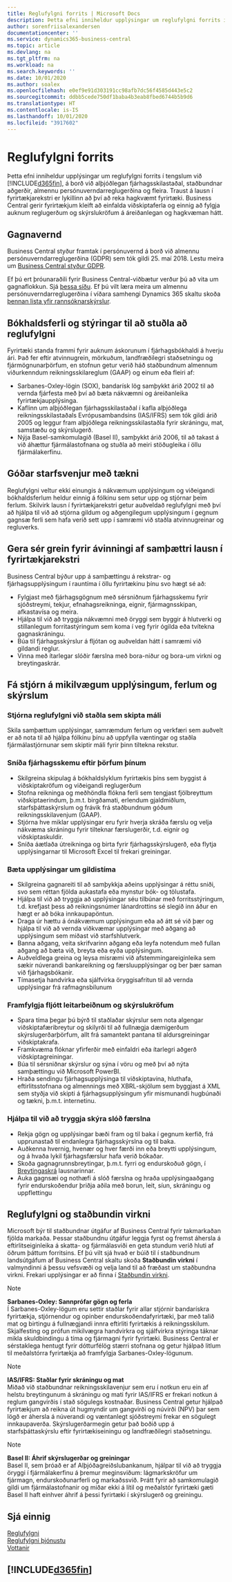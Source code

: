 ```yaml
---
title: Reglufylgni forrits | Microsoft Docs
description: Þetta efni inniheldur upplýsingar um reglufylgni forrits í tengslum við Business Central.
author: sorenfriisalexandersen
documentationcenter: ''
ms.service: dynamics365-business-central
ms.topic: article
ms.devlang: na
ms.tgt_pltfrm: na
ms.workload: na
ms.search.keywords: ''
ms.date: 10/01/2020
ms.author: soalex
ms.openlocfilehash: e0ef9e91d303191cc98afb7dc56f4585d443e5c2
ms.sourcegitcommit: ddbb5cede750df1baba4b3eab8fbed6744b5b9d6
ms.translationtype: HT
ms.contentlocale: is-IS
ms.lasthandoff: 10/01/2020
ms.locfileid: "3917602"
---
```

# <a name="application-compliance"></a>Reglufylgni forrits

Þetta efni inniheldur upplýsingar um reglufylgni forrits í tengslum við [!INCLUDE[d365fin](../includes/d365fin_md.md)], á borð við alþjóðlegan fjárhagsskilastaðal, staðbundnar aðgerðir, almennu persónuverndarreglugerðina og fleira. Traust á lausn í fyrirtækjarekstri er lykillinn að því að reka hagkvæmt fyrirtæki. Business Central gerir fyrirtækjum kleift að einfalda viðskiptaferla og einnig að fylgja auknum reglugerðum og skýrslukröfum á áreiðanlegan og hagkvæman hátt.

## <a name="data-privacy"></a>Gagnavernd

Business Central styður framtak í persónuvernd á borð við almennu persónuverndarreglugerðina (GDPR) sem tók gildi 25. maí 2018. Lestu meira um [Business Central styður GDPR](../admin-responding-to-requests-about-personal-data.md).  

Ef þú ert þróunaraðili fyrir Business Central-viðbætur verður þú að vita um gagnaflokkun. Sjá [þessa síðu](/dynamics365/business-central/dev-itpro/developer/devenv-classifying-data).
Ef þú vilt læra meira um almennu persónuverndarreglugerðina í víðara samhengi Dynamics 365 skaltu skoða [þennan lista yfir rannsóknarskýrslur](/dynamics365/get-started/gdpr/).

## <a name="accounting-processes-and-controls-to-aid-compliance"></a>Bókhaldsferli og stýringar til að stuðla að reglufylgni

Fyrirtæki standa frammi fyrir auknum áskorunum í fjárhagsbókhaldi á hverju ári. Það fer eftir atvinnugrein, mörkuðum, landfræðilegri staðsetningu og fjármögnunarþörfum, en stofnun getur verið háð staðbundnum almennum viðurkenndum reikningsskilareglum (GAAP) og einum eða fleiri af:

- Sarbanes-Oxley-lögin (SOX), bandarísk lög samþykkt árið 2002 til að vernda fjárfesta með því að bæta nákvæmni og áreiðanleika fyrirtækjaupplýsinga.
- Kaflinn um alþjóðlegan fjárhagsskilastaðal í kafla alþjóðlega reikningsskilastaðals Evrópusambandsins (IAS/IFRS) sem tók gildi árið 2005 og leggur fram alþjóðlega reikningsskilastaðla fyrir skráningu, mat, samstæðu og skýrslugerð.
- Nýja Basel-samkomulagið (Basel II), samþykkt árið 2006, til að takast á við áhættur fjármálastofnana og stuðla að meiri stöðugleika í öllu fjármálakerfinu.

## <a name="good-practices-with-technology"></a>Góðar starfsvenjur með tækni

Reglufylgni veltur ekki einungis á nákvæmum upplýsingum og viðeigandi bókhaldsferlum heldur einnig á fólkinu sem setur upp og stjórnar þeim ferlum. Skilvirk lausn í fyrirtækjarekstri getur auðveldað reglufylgni með því að hjálpa til við að stjórna gildum og aðgengilegum upplýsingum í gegnum gagnsæ ferli sem hafa verið sett upp í samræmi við staðla atvinnugreinar og regluverks.

## <a name="realize-the-benefits-of-an-integrated-business-management-solution"></a>Gera sér grein fyrir ávinningi af samþættri lausn í fyrirtækjarekstri

Business Central býður upp á samþættingu á rekstrar- og fjárhagsupplýsingum í rauntíma í öllu fyrirtækinu þínu svo hægt sé að:

- Fylgjast með fjárhagsgögnum með sérsniðnum fjárhagsskemu fyrir sjóðstreymi, tekjur, efnahagsreikninga, eignir, fjármagnsskipan, afkastavísa og meira.
- Hjálpa til við að tryggja nákvæmni með öryggi sem byggir á hlutverki og stillanlegum forritastýringum sem koma í veg fyrir ógilda eða tvítekna gagnaskráningu.
- Búa til fjárhagsskýrslur á fljótan og auðveldan hátt í samræmi við gildandi reglur.
- Vinna með ítarlegar slóðir færslna með bora-niður og bora-um virkni og breytingaskrár.

## <a name="gain-control-of-critical-information-processes-and-reports"></a>Fá stjórn á mikilvægum upplýsingum, ferlum og skýrslum

### <a name="manage-compliance-to-the-standards-that-matter"></a>Stjórna reglufylgni við staðla sem skipta máli

Skila samþættum upplýsingar, samræmdum ferlum og verkfæri sem auðvelt er að nota til að hjálpa fólkinu þínu að uppfylla væntingar og staðla fjármálastjórnunar sem skiptir máli fyrir þinn tiltekna rekstur.

### <a name="tailor-account-schedules-to-your-needs"></a>Sníða fjárhagsskemu eftir þörfum þínum

- Skilgreina skipulag á bókhaldslyklum fyrirtækis þíns sem byggist á viðskiptakröfum og viðeigandi reglugerðum
- Stofna reikninga og meðhöndla flókna ferli sem tengjast fjölbreyttum viðskiptaerindum, þ.m.t. birgðamati, erlendum gjaldmiðlum, starfsþáttaskýrslum og frávik frá staðbundnum góðum reikningsskilavenjum (GAAP).
- Stjórna hve miklar upplýsingar eru fyrir hverja skráða færslu og velja nákvæma skráningu fyrir tilteknar færslugerðir, t.d. eignir og viðskiptaskuldir.
- Sníða áætlaða útreikninga og birta fyrir fjárhagsskýrslugerð, eða flytja upplýsingarnar til Microsoft Excel til frekari greiningar.

### <a name="improve-information-validity"></a>Bæta upplýsingar um gildistíma

- Skilgreina gagnareiti til að samþykkja aðeins upplýsingar á réttu sniði, svo sem réttan fjölda aukastafa eða mynstur bók- og tölustafa.
- Hjálpa til við að tryggja að upplýsingar séu tilbúnar með forritsstýringum, t.d. krefjast þess að reikningsnúmer lánardrottins sé slegið inn áður en hægt er að bóka innkaupapöntun.
- Draga úr hættu á ónákvæmum upplýsingum eða að átt sé við þær og hjálpa til við að vernda viðkvæmar upplýsingar með aðgang að upplýsingum sem miðast við starfshlutverk.
- Banna aðgang, veita skrifvarinn aðgang eða leyfa notendum með fullan aðgang að bæta við, breyta eða eyða upplýsingum.
- Auðveldlega greina og leysa misræmi við afstemmingareiginleika sem sækir núverandi bankareikning og færsluupplýsingar og ber þær saman við fjárhagsbókanir.
- Tímasetja handvirka eða sjálfvirka öryggisafritun til að vernda upplýsingar frá rafmagnsbilunum

### <a name="comply-quickly-with-discovery-requests-and-reporting-demands"></a>Framfylgja fljótt leitarbeiðnum og skýrslukröfum

- Spara tíma þegar þú býrð til staðlaðar skýrslur sem nota algengar viðskiptafæribreytur og skilyrði til að fullnægja dæmigerðum skýrslugerðarþörfum, allt frá samantekt pantana til aldursgreiningar viðskiptakrafa.
- Framkvæma flóknar yfirferðir með einfaldri eða ítarlegri aðgerð viðskiptagreiningar.
- Búa til sérsniðnar skýrslur og sýna í vöru og með því að nýta samþættingu við Microsoft PowerBI.
- Hraða sendingu fjárhagsupplýsinga til viðskiptavina, hluthafa, eftirlitsstofnana og almennings með XBRL-skjölum sem byggjast á XML sem styðja við skipti á fjárhagsupplýsingum yfir mismunandi hugbúnaði og tækni, þ.m.t. internetinu.

### <a name="help-ensure-clear-audit-trails"></a>Hjálpa til við að tryggja skýra slóð færslna

- Rekja gögn og upplýsingar bæði fram og til baka í gegnum kerfið, frá upprunastað til endanlegra fjárhagsskýrslna og til baka.
- Auðkenna hvernig, hvenær og hver færði inn eða breytti upplýsingum, og á hvaða lykil fjárhagsfærslur hafa verið bókaðar.
- Skoða gagnagrunnsbreytingar, þ.m.t. fyrri og endurskoðuð gögn, í [Breytingaskrá](../across-log-changes.md) lausnarinnar.
- Auka gagnsæi og nothæfi á slóð færslna og hraða upplýsingaaðgang fyrir endurskoðendur þriðja aðila með borun, leit, síun, skráningu og uppflettingu

## <a name="compliance-and-local-functionality"></a>Reglufylgni og staðbundin virkni

Microsoft býr til staðbundnar útgáfur af Business Central fyrir takmarkaðan fjölda markaða. Þessar staðbundnu útgáfur leggja fyrst og fremst áhersla á eftirlitseiginleika á skatta- og fjármálasviði en geta stundum verið hluti af öðrum þáttum forritsins. Ef þú vilt sjá hvað er búið til í staðbundnum landsútgáfum af Business Central skaltu skoða **Staðbundin virkni** í valmyndinni á þessu vefsvæði og velja land til að fræðast um staðbundna virkni. Frekari upplýsingar er að finna í [Staðbundin virkni](../about-localization.md).  

> [!NOTE]  
> **Sarbanes-Oxley: Sannprófar gögn og ferla**  
> Í Sarbanes-Oxley-lögum eru settir staðlar fyrir allar stjórnir bandarískra fyrirtækja, stjórnendur og opinber endurskoðendafyrirtæki, þar með talið mat og birtingu á fullnægjandi innra eftirliti fyrirtækis á reikningsskilum. Skjalfesting og prófun mikilvægra handvirkra og sjálfvirkra stýringa táknar mikla skuldbindingu á tíma og fjármagni fyrir fyrirtæki. Business Central er sérstaklega hentugt fyrir dótturfélög stærri stofnana og getur hjálpað litlum til meðalstórra fyrirtækja að framfylgja Sarbanes-Oxley-lögunum.

> [!NOTE]  
> **IAS/IFRS: Staðlar fyrir skráningu og mat**  
> Miðað við staðbundnar reikningsskilavenjur sem eru í notkun eru ein af helstu breytingunum á skráningu og mati fyrir IAS/IFRS er frekari notkun á reglum gangvirðis í stað sögulegs kostnaðar. Business Central getur hjálpað fyrirtækjum að reikna út hugmyndir um gangvirði og núvirði (NPV) þar sem lögð er áhersla á núverandi og væntanlegt sjóðstreymi frekar en sögulegt innkaupaverða. Skýrslugerðarmegin getur það boðið upp á starfsþáttaskýrslu eftir fyrirtækiseiningu og landfræðilegri staðsetningu.

> [!NOTE]  
> **Basel II: Áhrif skýrslugerðar og greiningar**  
> Basel II, sem þróað er af Alþjóðagreiðslubankanum, hjálpar til við að tryggja öryggi í fjármálakerfinu á þremur meginsviðum: lágmarkskröfur um fjármagn, endurskoðunarferli og markaðssvið. Þrátt fyrir að samkomulagið gildi um fjármálastofnanir og miðar ekki á lítil og meðalstór fyrirtæki gæti Basel II haft einhver áhrif á þessi fyrirtæki í skýrslugerð og greiningu.

## <a name="see-also"></a>Sjá einnig

[Reglufylgni](compliance-overview.md)  
[Reglufylgni þjónustu](compliance-service-compliance.md)  
[Vottanir](compliance-certifications.md)  

 ## [!INCLUDE[d365fin](../includes/free_trial_md.md)]  
 
